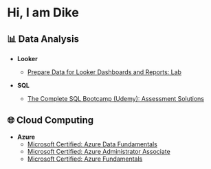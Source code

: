 <h1>Hi, I am Dike</h1>

<h2>📊 Data Analysis </h2>

- <b>Looker</b>
  - [Prepare Data for Looker Dashboards and Reports: Lab](https://github.com/DIKECC/Lookerlab)
  
- <b>SQL</b>
    - [The Complete SQL Bootcamp (Udemy): Assessment Solutions](https://github.com/DIKECC/SQL-Bootcamp)


<h2>🌐 Cloud Computing </h2>

- <b>Azure</b>
  - [Microsoft Certified: Azure Data Fundamentals](https://github.com/DIKECC/DP-900)
  - [Microsoft Certified: Azure Administrator Associate](https://github.com/DIKECC/Az-104)
  - [Microsoft Certified: Azure Fundamentals](https://github.com/DIKECC/Az-900)

